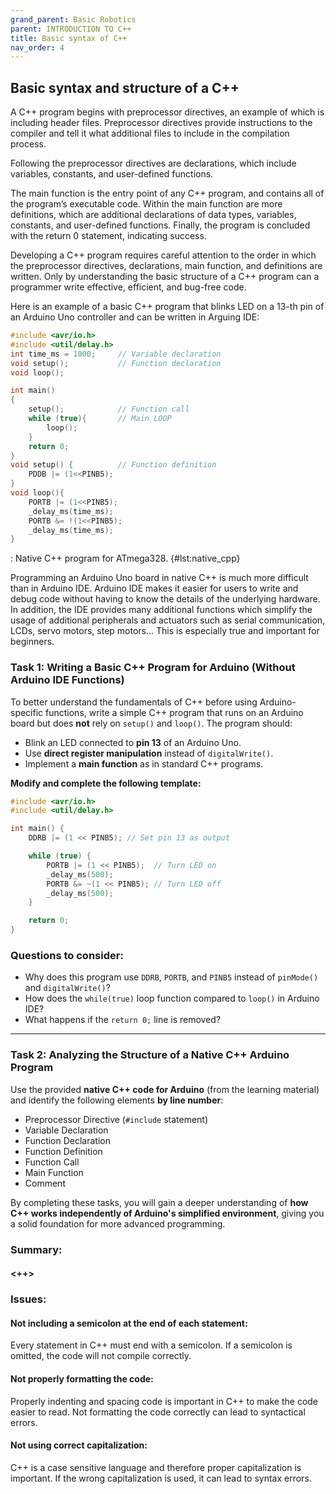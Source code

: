 ```yaml
---
grand_parent: Basic Robotics
parent: INTRODUCTION TO C++
title: Basic syntax of C++
nav_order: 4
---
```


 Basic syntax and structure of a C++
--------------------------------------------------------------------------------

A C++ program begins with preprocessor directives, an example of which is including header files. Preprocessor directives provide instructions to the compiler and tell it what additional files to include in the compilation process.

Following the preprocessor directives are declarations, which include variables, constants, and user-defined functions.

The main function is the entry point of any C++ program, and contains all of the program’s executable code. Within the main function are more definitions, which are additional declarations of data types, variables, constants, and user-defined functions. Finally, the program is concluded with the return 0 statement, indicating success.

Developing a C++ program requires careful attention to the order in which the preprocessor directives, declarations, main function, and definitions are written. Only by understanding the basic structure of a C++ program can a programmer write effective, efficient, and bug-free code.

Here is an example of a basic C++ program that blinks LED on a 13-th pin of an Arduino Uno controller and can be written in Arguing IDE:

```c++
#include <avr/io.h>
#include <util/delay.h>
int time_ms = 1000;     // Variable declaration
void setup();           // Function declaration
void loop();

int main() 
{
    setup();            // Function call
    while (true){       // Main LOOP
        loop();
    }
    return 0;
}
void setup() {          // Function definition
    PDDB |= (1<<PINB5);
}
void loop(){
    PORTB |= (1<<PINB5);
    _delay_ms(time_ms);
    PORTB &= !(1<<PINB5);
    _delay_ms(time_ms);
}
```
: Native C++ program for ATmega328. {#lst:native_cpp}

Programming an Arduino Uno board in native C++ is much more difficult than in Arduino IDE. Arduino IDE makes it easier for users to write and debug code without having to know the details of the underlying hardware. In addition, the IDE provides many additional functions which simplify the usage of additional peripherals and actuators such as serial communication, LCDs, servo motors, step motors... This is especially true and important for beginners.


### Task 1: Writing a Basic C++ Program for Arduino (Without Arduino IDE Functions)
To better understand the fundamentals of C++ before using Arduino-specific functions, write a simple C++ program that runs on an Arduino board but does **not** rely on `setup()` and `loop()`. The program should:

- Blink an LED connected to **pin 13** of an Arduino Uno.
- Use **direct register manipulation** instead of `digitalWrite()`.
- Implement a **main function** as in standard C++ programs.

**Modify and complete the following template:**

```c++
#include <avr/io.h>
#include <util/delay.h>

int main() {
    DDRB |= (1 << PINB5); // Set pin 13 as output

    while (true) {
        PORTB |= (1 << PINB5);  // Turn LED on
        _delay_ms(500);
        PORTB &= ~(1 << PINB5); // Turn LED off
        _delay_ms(500);
    }

    return 0;
}
```
### Questions to consider:
- Why does this program use `DDRB`, `PORTB`, and `PINB5` instead of `pinMode()` and `digitalWrite()`?  
- How does the `while(true)` loop function compared to `loop()` in Arduino IDE?  
- What happens if the `return 0;` line is removed?  

---

### Task 2: Analyzing the Structure of a Native C++ Arduino Program
Use the provided **native C++ code for Arduino** (from the learning material) and identify the following elements **by line number**:  

- Preprocessor Directive (`#include` statement)  
- Variable Declaration  
- Function Declaration  
- Function Definition  
- Function Call  
- Main Function  
- Comment  

By completing these tasks, you will gain a deeper understanding of **how C++ works independently of Arduino's simplified environment**, giving you a solid foundation for more advanced programming.

### Summary:
#### <++>

### Issues:
#### Not including a semicolon at the end of each statement:
Every statement in C++ must end with a semicolon. If a semicolon is omitted, the code will not compile correctly.

#### Not properly formatting the code:
Properly indenting and spacing code is important in C++ to make the code easier to read. Not formatting the code correctly can lead to syntactical errors.

#### Not using correct capitalization:
C++ is a case sensitive language and therefore proper capitalization is important. If the wrong capitalization is used, it can lead to syntax errors.

